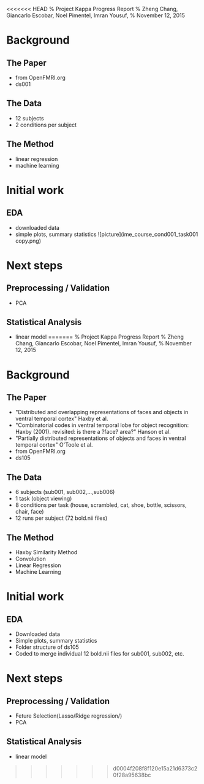 <<<<<<< HEAD
% Project Kappa Progress Report
% Zheng Chang, Giancarlo Escobar, Noel Pimentel, Imran Yousuf, 
% November 12, 2015

# Background

## The Paper

- from OpenFMRI.org
- ds001

## The Data

- 12 subjects
- 2 conditions per subject


## The Method

- linear regression
- machine learning

# Initial work

## EDA

- downloaded data
- simple plots, summary statistics
![picture](ime_course_cond001_task001 copy.png)

# Next steps

## Preprocessing / Validation

- PCA

## Statistical Analysis

- linear model
=======
% Project Kappa Progress Report
% Zheng Chang, Giancarlo Escobar, Noel Pimentel, Imran Yousuf, 
% November 12, 2015

# Background

## The Paper
- "Distributed and overlapping representations of faces and objects in ventral temporal cortex" Haxby et al.
- "Combinatorial codes in ventral temporal lobe for object recognition: Haxby (2001). revisited: is there a ?face? area?" Hanson et al.
- "Partially distributed representations of objects and faces in ventral temporal cortex" O'Toole et al.
- from OpenFMRI.org
- ds105 

## The Data

- 6 subjects (sub001, sub002,...,sub006)
- 1 task (object viewing)
- 8 conditions per task (house, scrambled, cat, shoe, bottle, scissors, chair, face)
- 12 runs per subject (72 bold.nii files)

## The Method

- Haxby Similarity Method
- Convolution
- Linear Regression
- Machine Learning

# Initial work

## EDA

- Downloaded data
- Simple plots, summary statistics
- Folder structure of ds105
- Coded to merge individual 12 bold.nii files for sub001, sub002, etc.

# Next steps

## Preprocessing / Validation

- Feture Selection(Lasso/Ridge regression/)
- PCA

## Statistical Analysis

- linear model
>>>>>>> d0004f208f8f120e15a21d6373c20f28a95638bc
